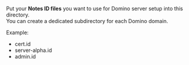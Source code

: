 Put your **Notes ID files** you want to use for Domino server setup into this directory. \
You can create a dedicated subdirectory for each Domino domain.

Example:
  - cert.id
  - server-alpha.id
  - admin.id
